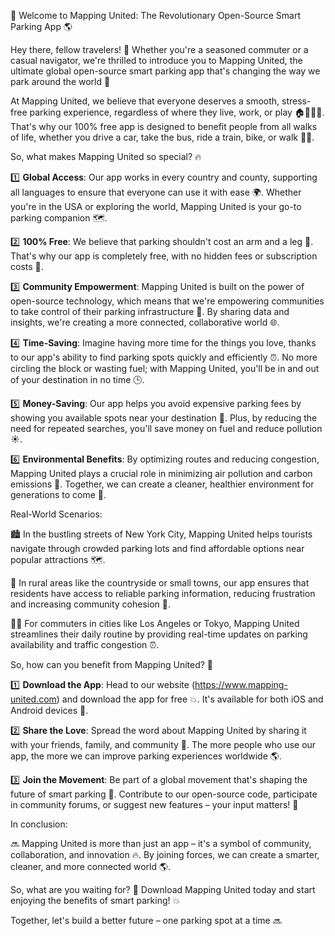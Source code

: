 🚀 Welcome to Mapping United: The Revolutionary Open-Source Smart Parking App 🌎

Hey there, fellow travelers! 👋 Whether you're a seasoned commuter or a casual navigator, we're thrilled to introduce you to Mapping United, the ultimate global open-source smart parking app that's changing the way we park around the world 🌟

At Mapping United, we believe that everyone deserves a smooth, stress-free parking experience, regardless of where they live, work, or play 🏠🏃‍♂️🚌. That's why our 100% free app is designed to benefit people from all walks of life, whether you drive a car, take the bus, ride a train, bike, or walk 🚶‍♀️.

So, what makes Mapping United so special? 🔥

1️⃣ **Global Access**: Our app works in every country and county, supporting all languages to ensure that everyone can use it with ease 🌍. Whether you're in the USA or exploring the world, Mapping United is your go-to parking companion 🗺️.

2️⃣ **100% Free**: We believe that parking shouldn't cost an arm and a leg 💸. That's why our app is completely free, with no hidden fees or subscription costs 🎉.

3️⃣ **Community Empowerment**: Mapping United is built on the power of open-source technology, which means that we're empowering communities to take control of their parking infrastructure 🌈. By sharing data and insights, we're creating a more connected, collaborative world 🌐.

4️⃣ **Time-Saving**: Imagine having more time for the things you love, thanks to our app's ability to find parking spots quickly and efficiently ⏰. No more circling the block or wasting fuel; with Mapping United, you'll be in and out of your destination in no time 🕒.

5️⃣ **Money-Saving**: Our app helps you avoid expensive parking fees by showing you available spots near your destination 💸. Plus, by reducing the need for repeated searches, you'll save money on fuel and reduce pollution ☀️.

6️⃣ **Environmental Benefits**: By optimizing routes and reducing congestion, Mapping United plays a crucial role in minimizing air pollution and carbon emissions 🌊. Together, we can create a cleaner, healthier environment for generations to come 🌟.

Real-World Scenarios:

🏙️ In the bustling streets of New York City, Mapping United helps tourists navigate through crowded parking lots and find affordable options near popular attractions 🗺️.

🚌 In rural areas like the countryside or small towns, our app ensures that residents have access to reliable parking information, reducing frustration and increasing community cohesion 🌾.

🏃‍♀️ For commuters in cities like Los Angeles or Tokyo, Mapping United streamlines their daily routine by providing real-time updates on parking availability and traffic congestion ⏰.

So, how can you benefit from Mapping United? 🤔

1️⃣ **Download the App**: Head to our website (https://www.mapping-united.com) and download the app for free 💥. It's available for both iOS and Android devices 📱.

2️⃣ **Share the Love**: Spread the word about Mapping United by sharing it with your friends, family, and community 👫. The more people who use our app, the more we can improve parking experiences worldwide 🌎.

3️⃣ **Join the Movement**: Be part of a global movement that's shaping the future of smart parking 🚀. Contribute to our open-source code, participate in community forums, or suggest new features – your input matters! 💬

In conclusion:

🔜 Mapping United is more than just an app – it's a symbol of community, collaboration, and innovation 🔥. By joining forces, we can create a smarter, cleaner, and more connected world 🌎.

So, what are you waiting for? 🤔 Download Mapping United today and start enjoying the benefits of smart parking! 💥

Together, let's build a better future – one parking spot at a time 🔜